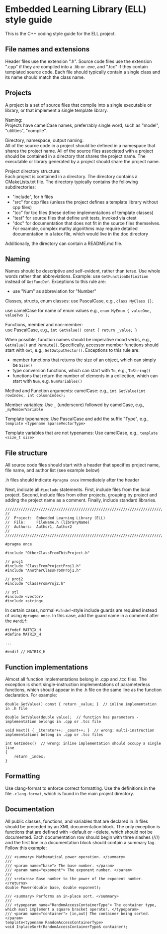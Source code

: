 # Embedded Learning Library (ELL) style guide
This is the C++ coding style guide for the ELL project.

## File names and extensions
Header files use the extension ".h". Source code files use the extension ".cpp" if they are compiled into a .lib or .exe, and ".tcc" if they contain templated source code.
Each file should typically contain a single class and its name should match the class name.

## Projects
A project is a set of source files that compile into a single executable or library, or that implement a single template library.

Naming:  
Projects have camelCase names, preferrably single word, such as "model", "utilities", "compile".

Directory, namespace, output naming:  
All of the source code in a project should be defined in a namespace that shares the project name. All of the source files associated with a project should be contained in a directory that shares the project name. The executable or library generated by a project should share the project name. 

Project directory structure:  
Each project is contained in a directory. The directory contains a CMakeLists.txt file. The directory typically contains the following subdirectories:

* "include", for h files
* "src" for cpp files (unless the project defines a template library without cpp files)
* "tcc" for tcc files (these define implementaitons of template classes)
* "test" for source files that define unit tests, invoked via ctest
* "doc" for documentation that does not fit in the source files themselves. For example, complex mathy algorithms may require detailed documentation in a latex file, which would live in the doc directory

Additionally, the directory can contain a README.md file.  

## Naming
Names should be descriptive and self-evident, rather than terse. Use whole words rather than abbreviations. Example: use `GetFunctionDefinition` instead of `GetFuncDef`. Exceptions to this rule are:

* use "Num" as abbreviation for "Number"

Classes, structs, enum classes:
use PascalCase, e.g., `class MyClass {};`

use camelCase for name of enum values e.g., `enum MyEnum { valueOne, valueTwo };`

Functions, member and non-member:  
use PascalCase, e.g., `int GetValue() const { return _value; }`  

When possible, function names should be imperative mood verbs, e.g., `GetValue()` and `Permute()`. Specifically, accessor member functions should start with `Get`, e.g., `GetOutputVector()`. 
Exceptions to this rule are:

* member functions that returns the size of an object, which can simply be `Size()`
* type conversion functions, which can start with `To`, e.g., `ToString()`
* functions that return the number of elements in a collection, which can start with `Num`, e.g. `NumVariables()`

Method and Function arguments: camelCase: e.g., `int GetValue(int rowIndex, int columnIndex);`

Member variables:
Use `_` (underscore) followed by camelCase, e.g., `_myMemberVariable`

Template typenames: 
Use PascalCase and add the suffix "Type", e.g., `template <typename SparseVectorType>`

Template variables that are not typenames: Use camelCase, e.g., `template <size_t size>`

## File structure
All source code files should start with a header that specifies project name, file name, and author list (see example below)

.h files should indicate `#pragma once` immediately after the header

Next, indicate all `#include` statements. First, include files from the local project. Second, include files from other projects, grouping by project and adding the project name as a comment. Finally, include standard libraries.

    //////////////////////////////////////////////////////////////////////////////////////////////////// 
    // 
    //  Project:  Embedded Learning Library (ELL)
    //  File:     FileName.h (libraryName)
    //  Authors:  Author1, Author2
    //
    //////////////////////////////////////////////////////////////////////////////////////////////////// 

    #pragma once

    #include "OtherClassFromThisProject.h"

    // proj1
    #include "ClassFromProjectProj1.h"
    #include "AnotherClassFromProj1.h"

    // proj2
    #include "ClassFromProj2.h"

    // stl
    #include <vector>
    #include <string>

In certain cases, normal `#ifndef`-style include guards are required instead of using `#pragma once`. In this case, add the guard name
in a comment after the `#endif`:

    #ifndef MATRIX_H
    #define MATRIX_H

    ...

    #endif // MATRIX_H

## Function implementations
Almost all function implementations belong in .cpp and .tcc files. The exception is short single-instruction implementations of parameterless functions, which should appear in the .h file on the same line as the function declaration. For example:

    double GetValue() const { return _value; }  // inline implementation in .h file

    double SetValue(double value);  // function has parameters - implementation belongs in .cpp or .tcc file

    void Next() { _iterator++; _count++; }  // wrong: multi-instruction implementations belong in .cpp or .tcc files

    int GetIndex()  // wrong: inline implementation should occupy a single line
    {
        return _index;
    }

## Formatting
Use clang-format to enforce correct formatting. Use the definitions in the file `.clang-format`, which is found in the main project directory. 

## Documentation
All public classes, functions, and variables that are declared in .h files should be preceded by an XML documentation block. The only exception is functions that are defined with =default or =delete, which should not be documented. Each documentation row should begin with three slashes (///) and the first line in a documentation block should contain a summary tag. Follow this example:

    /// <summary> Mathematical power operation. </summary>
    ///
    /// <param name="base"> The base number. </param>
    /// <param name="exponent"> The exponent number. </param>
    ///
    /// <returns> Base number to the power of the exponent number. </returns>
    double Power(double base, double exponent);

    /// <summary> Performs an in-place sort. </summary>
    ///
    /// <typeparam name="RandomAccessContainerType"> The container type, which must implement a square bracket operator. </typeparam>
    /// <param name="container"> [in,out] The container being sorted. </param>
    template<typename RandomAccessContainerType>
    void InplaceSort(RandomAccessContainerType& container);




